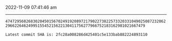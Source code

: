 2022-11-09 07:41:46 am

---

`47472956826830204501567024919208972179022738225733203310490250872320622966226462499515545215622130411756277966752183162981021667479`

`Latest commit SHA is: 2fc28a008286d425401c5e133bab882224893110 `

